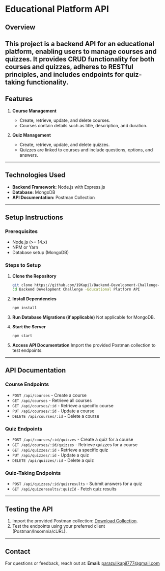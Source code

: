# Educational Platform API

## Overview

This project is a backend API for an educational platform, enabling users to manage courses and quizzes. It provides CRUD functionality for both courses and quizzes, adheres to RESTful principles, and includes endpoints for quiz-taking functionality.
---

## Features
1. **Course Management**
   - Create, retrieve, update, and delete courses.
   - Courses contain details such as title, description, and duration.

2. **Quiz Management**
   - Create, retrieve, update, and delete quizzes.
   - Quizzes are linked to courses and include questions, options, and answers.

---

## Technologies Used
- **Backend Framework:** Node.js with Express.js
- **Database:** MongoDB
- **API Documentation:** Postman Collection

---

## Setup Instructions

### Prerequisites
- Node.js (>= 14.x)
- NPM or Yarn
- Database setup (MongoDB)

### Steps to Setup
1. **Clone the Repository**
   ```bash
   git clone https://github.com/19Kapil/Backend-Development-Challenge-Educational-Platform-API.git
   cd Backend Development Challenge -Educational Platform API
   ```

2. **Install Dependencies**
   ```bash
   npm install
   ```

3. **Run Database Migrations (if applicable)**
   Not applicable for MongoDB.

4. **Start the Server**
   ```bash
   npm start
   ```

5. **Access API Documentation**
   Import the provided Postman collection to test endpoints.

---

## API Documentation

### Course Endpoints
- `POST /api/courses` - Create a course
- `GET /api/courses` - Retrieve all courses
- `GET /api/courses/:id` - Retrieve a specific course
- `PUT /api/courses/:id` - Update a course
- `DELETE /api/courses/:id` - Delete a course

### Quiz Endpoints
- `POST /api/courses/:id/quizzes` - Create a quiz for a course
- `GET /api/courses/:id/quizzes` - Retrieve quizzes for a course
- `GET /api/quizzes/:id` - Retrieve a specific quiz
- `PUT /api/quizzes/:id` - Update a quiz
- `DELETE /api/quizzes/:id` - Delete a quiz

### Quiz-Taking Endpoints
- `POST /api/quizzes/:id/quizresults` - Submit answers for a quiz
- `GET /api/quizeresults/:quizId` - Fetch quiz results

---

## Testing the API
1. Import the provided Postman collection: [Download Collection](https://rb.gy/ab5rpg).
2. Test the endpoints using your preferred client (Postman/Insomnia/cURL).

---


## Contact
For questions or feedback, reach out at:
**Email:** parazulikapil777@gmail.com

